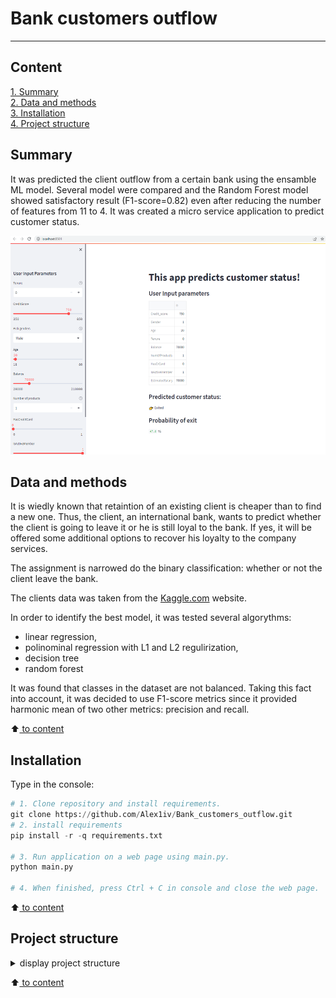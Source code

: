 # Bank customers outflow
---

## Content

[1. Summary](README.md#Summary)   
[2. Data and methods](README.md#Data-and-methods)   
[3. Installation](README.md#Installation)    
[4. Project structure](README.md#Project-structure)


## Summary
It was predicted the client outflow from a certain bank using the ensamble ML model. Several model were compared and the Random Forest model showed satisfactory result (F1-score=0.82) even after reducing the number of features from 11 to 4.
It was created a micro service application to predict customer status.

<p align="center"> <p align="center"> <img src="figures/page.png" width="600" height="350"> </p>

## Data and methods
It is wiedly known that retaintion of an existing client is cheaper than to find a new one. Thus, the client, an international bank, wants to predict whether the client is going to leave it or he is still loyal to the bank. If yes, it will be offered some additional options to recover his loyalty to the company services.

The assignment is narrowed do the binary classification: whether or not the client leave the bank.

The clients data was taken from the [Kaggle.com](https://www.kaggle.com/datasets/mathchi/churn-for-bank-customers) website.

In order to identify the best model, it was tested several algorythms: 
* linear regression, 
* polinominal regression with L1 and L2 regulirization, 
* decision tree 
* random forest

It was found that classes in the dataset are not balanced. Taking this fact into account, it was decided to use F1-score metrics since it provided harmonic mean of two other metrics: precision and recall.

:arrow_up:[ to content](_)



## Installation
Type in the console:
```Python
# 1. Clone repository and install requirements.
git clone https://github.com/Alex1iv/Bank_customers_outflow.git
# 2. install requirements
pip install -r -q requirements.txt

# 3. Run application on a web page using main.py.
python main.py

# 4. When finished, press Ctrl + C in console and close the web page.
```

:arrow_up:[ to content](_)

## Project structure

<details>
  <summary>display project structure </summary>

```Python
Bank_customers_outflow
├── .gitignore
├── config              # configuration parameters
│   └── config.json     
├── data                # data archive
│   └── churn.zip      
├── figures             # figures
│   ├── fig_1.png
......
│   └── fig_9.png
├── models              # models storage
│   ├── models.py
│   └── __ init __.py
├── notebooks           # project notebooks storage
│   └── Bank_clients_en.ipynb
├── README.md
└── utils               # additional functions and applications
    ├── application.py
    ├── functions.py
    ├── reader_config.py
    └── __ init __.py

```
</details>

:arrow_up:[ to content](_)